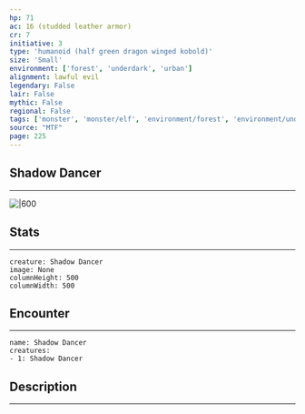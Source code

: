 ```yaml
---
hp: 71
ac: 16 (studded leather armor)
cr: 7
initiative: 3
type: 'humanoid (half green dragon winged kobold)'    
size: 'Small'
environment: ['forest', 'underdark', 'urban']
alignment: lawful evil
legendary: False
lair: False
mythic: False
regional: False
tags: ['monster', 'monster/elf', 'environment/forest', 'environment/underdark', 'environment/urban']
source: "MTF"
page: 225
---
```


## Shadow Dancer
---

![|600](D:/Program%20Files/5e.tools/img/bestiary/MTF/Shadow%20Dancer.jpg)

## Stats
---

```statblock
creature: Shadow Dancer
image: None
columnHeight: 500
columnWidth: 500
```

## Encounter
---

```encounter-table
name: Shadow Dancer
creatures:
- 1: Shadow Dancer
```

## Description
---




